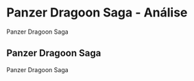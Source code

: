 ---
---

# Panzer Dragoon Saga - Análise

Panzer Dragoon Saga

## Panzer Dragoon Saga

Panzer Dragoon Saga
